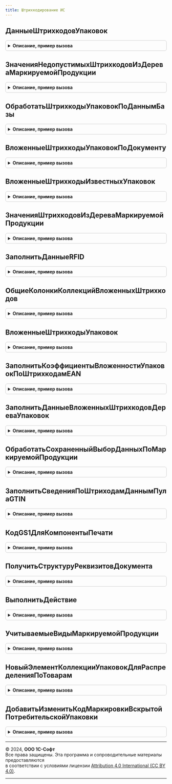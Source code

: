 ```yaml
---
title: Штрихкодирование ИС
---
```



## ДанныеШтрихкодовУпаковок
<details style="margin: 1em 0; padding: 0.5em; border: 1px solid #ccc; border-radius: 6px;">

<summary style="font-weight: bold; cursor: pointer;">Описание, пример вызова</summary>

```bsl

// Формирует данные штрихкодов упаковок.
//
// Параметры:
//  СтрокиТаблицы - Массив Из СтрокаТаблицыЗначений - Массив из строк таблицы значний типа
//  См. ШтрихкодированиеОбщегоНазначенияИС.ИнициализацияТаблицыДанныхКодовМаркировки
//  ТипыУпаковок - Массив из ПеречислениеСсылка.ТипыУпаковок - Коллекция типов упаковок, по которым будет
//       установлено условие для формирования запроса.
//  ПроверкаНаGS1 - Булево - Добавляет в поиск значение штрихкода без скобок, только для упаковок GS1.
//
// Возвращаемое значение:
//  ТаблицаЗначений - Данные штрихкодов упаковок:
//   * Штрихкод - Строка - Значение штрихкода.
//   * ШтрихкодУпаковки - СправочникСсылка.ШтрихкодыУпаковокТоваров.
//   * ДатаУпаковки - Дата - Дата формирования упаковки.
//   * ТипУпаковки - ПеречислениеСсылка.ТипыУпаковок - Тип упаковки.
//   * Номенклатура - ОпределяемыйТип.Номенклатура - Номенклатура.
//   * Характеристика - ОпределяемыйТип.ХарактеристикаНоменклатуры - Характеристика.
//   * Серия - ОпределяемыйТип.СерияНоменклатуры - Серия.
//   * Количество - Число - Количество единиц товара соответствующее штрихкоду
//   * МаркируемаяПродукция - Булево - Истина, если продкция подлежит маркированию.
//   * ТребуетВзвешивания - Булево - Истина, если потребительские упаковки номенклатуры требуют взвешивания
//   * ПроизвольнаяЕдиницаУчета - Булево - Истина, если учетная единица номенклатуры отличается от индивидуального КМ
//   * ВидПродукции - ПеречислениеСсылка.ВидыПродукцииИС - Вид продукции номенклатуры.
Функция ДанныеШтрихкодовУпаковок(СтрокиТаблицы, ТипыУпаковок = Неопределено, ПроверкаНаGS1 = Ложь) Экспорт
```

Пример вызова
```bsl
Результат = ШтрихкодированиеИС.ДанныеШтрихкодовУпаковок(СтрокиТаблицы, ТипыУпаковок, ПроверкаНаGS1);
```
</details>

## ЗначенияНедопустимыхШтрихкодовИзДереваМаркируемойПродукции
<details style="margin: 1em 0; padding: 0.5em; border: 1px solid #ccc; border-radius: 6px;">

<summary style="font-weight: bold; cursor: pointer;">Описание, пример вызова</summary>

```bsl

// Производит анализ дерева упаковок на продукцию с недопустимым статусом кодов маркировки
//
// Параметры:
//  ДеревоМаркируемойПродукции - ДеревоЗначений - Иерархия хранения маркируемой продукции с упаковками.
//  ЗначенияШтрихкодов - Соответствие Из Строка - Соответствие, которое будет дополнен штрихкодами, имеющими недопустимый статус.
// Возвращаемое значение:
//  Соответствие Из Строка - Штрихкоды, которые имеют недопустимый статус и содержатся в дереве упаковок.
Функция ЗначенияНедопустимыхШтрихкодовИзДереваМаркируемойПродукции(ДеревоМаркируемойПродукции, ЗначенияШтрихкодов = Неопределено) Экспорт
```

Пример вызова
```bsl
Результат = ШтрихкодированиеИС.ЗначенияНедопустимыхШтрихкодовИзДереваМаркируемойПродукции(ДеревоМаркируемойПродукции, ЗначенияШтрихкодов);
```
</details>

## ОбработатьШтрихкодыУпаковокПоДаннымБазы
<details style="margin: 1em 0; padding: 0.5em; border: 1px solid #ccc; border-radius: 6px;">

<summary style="font-weight: bold; cursor: pointer;">Описание, пример вызова</summary>

```bsl

Процедура ОбработатьШтрихкодыУпаковокПоДаннымБазы(ПараметрыСканирования, ДанныеПоШтрихкодам, ШтрихкодыМаркируемойПродукции, ТипыУпаковок, ЗаполнитьПоСсылкам) Экспорт
```

Пример вызова
```bsl
ШтрихкодированиеИС.ОбработатьШтрихкодыУпаковокПоДаннымБазы(ПараметрыСканирования, ДанныеПоШтрихкодам, ШтрихкодыМаркируемойПродукции, ТипыУпаковок, ЗаполнитьПоСсылкам) 
```
</details>

## ВложенныеШтрихкодыУпаковокПоДокументу
<details style="margin: 1em 0; padding: 0.5em; border: 1px solid #ccc; border-radius: 6px;">

<summary style="font-weight: bold; cursor: pointer;">Описание, пример вызова</summary>

```bsl

// Формирует коллекции: «ДеревоУпаковок» и «МаркированныеТовары» по ссылке на документ.
// Данные собираются на основании информации справочника «ШтрихкодыУпаковок».
// Так же возможно получение информации из сервиса Государственных Информационных Систем,
// если данное взаимодействие и получение информации предусмотрено.
//
// Параметры:
//  ДокументСсылка - ДокументСсылка - Ссылка на документ.
//  ВидПродукции - Неопределено, ПеречислениеСсылка.ВидыПродукцииИС - Вид продукции, по которому необходимо осуществить
//  отбор формирования вложенных штрихкодов.
//  Детализация - Неопределено, ПеречислениеСсылка.ДетализацияСтруктурыХраненияИС - Детализация,
//  с которой необходимо сформировать вложенные штрихкоды.
//  ОтключитьИспользованиеСервиса - Булево - Истина, если не требуется образение в сервис.
// Возвращаемое значение:
//  Структура - Описание:
//   * ШтрихкодыПродукцииДляСопоставления - Массив Из Строка - Массив штрихкодов, которые необходимо сопоставить с номенклатурой,
//   * ВидыПродукции - Массив из ПеречислениеСсылка.ВидыПродукцииИС - Массив видов продукции,
//   * МаркированныеТовары - ТаблицаЗначений - Таблица, содержащая товары, подлежащие маркировке,
//   * ДеревоУпаковок - ДеревоЗначений - Дерево упаковок, построенное в соответствие с хранением в справочнике ШтрихкодыУпаковок.
Функция ВложенныеШтрихкодыУпаковокПоДокументу(ДокументСсылка, ВидПродукции = Неопределено, Детализация = Неопределено, ОтключитьИспользованиеСервиса = Ложь) Экспорт
```

Пример вызова
```bsl
Результат = ШтрихкодированиеИС.ВложенныеШтрихкодыУпаковокПоДокументу(ДокументСсылка, ВидПродукции, Детализация, ОтключитьИспользованиеСервиса);
```
</details>

## ВложенныеШтрихкодыИзвестныхУпаковок
<details style="margin: 1em 0; padding: 0.5em; border: 1px solid #ccc; border-radius: 6px;">

<summary style="font-weight: bold; cursor: pointer;">Описание, пример вызова</summary>

```bsl

// Формирует структуру Вложенные штрихкоды для упаковок на основании существующих данных в ИБ.
//
// Параметры:
//  МассивУпаковок - Массив из СправочникСсылка.ШтрихкодыУпаковокТоваров - Коллекция элементов справочника Штрихкоды упаковок.
//  ПараметрыСканирования - См. ПараметрыСканирования
// Возвращаемое значение:
//  См. ИнициализацияВложенныхШтрихкодов
Функция ВложенныеШтрихкодыИзвестныхУпаковок(МассивУпаковок, ПараметрыСканирования = Неопределено) Экспорт
```

Пример вызова
```bsl
Результат = ШтрихкодированиеИС.ВложенныеШтрихкодыИзвестныхУпаковок(МассивУпаковок, ПараметрыСканирования);
```
</details>

## ЗначенияШтрихкодовИзДереваМаркируемойПродукции
<details style="margin: 1em 0; padding: 0.5em; border: 1px solid #ccc; border-radius: 6px;">

<summary style="font-weight: bold; cursor: pointer;">Описание, пример вызова</summary>

```bsl

// Производит анализ дерева упаковок на продукцию.
//
// Параметры:
//  ДеревоМаркируемойПродукции - ДеревоЗначений - Иерархия хранения маркируемой продукции с упаковками.
//  ЗначенияШтрихкодов - Неопределено, Массив Из СтрокаДереваЗначений - Массив, который будет дополнен штрихкодами, которые в наличии.
//  НаличиеКолонок - Структура, Неопределено - служебная структура для проверки по колонке "НедопустимыйКодМаркировки"
// Возвращаемое значение:
//  Массив Из СтрокаДереваЗначений - Штрихкоды, которые имеют статус "В Наличии" и содержатся в дереве упаковок.
Функция ЗначенияШтрихкодовИзДереваМаркируемойПродукции(ДеревоМаркируемойПродукции, ЗначенияШтрихкодов = Неопределено, НаличиеКолонок = Неопределено) Экспорт
```

Пример вызова
```bsl
Результат = ШтрихкодированиеИС.ЗначенияШтрихкодовИзДереваМаркируемойПродукции(ДеревоМаркируемойПродукции, ЗначенияШтрихкодов, НаличиеКолонок);
```
</details>

## ЗаполнитьДанныеRFID
<details style="margin: 1em 0; padding: 0.5em; border: 1px solid #ccc; border-radius: 6px;">

<summary style="font-weight: bold; cursor: pointer;">Описание, пример вызова</summary>

```bsl

Процедура ЗаполнитьДанныеRFID(ДанныеПоШтрихкодам, ПараметрыСканирования) Экспорт
```

Пример вызова
```bsl
ШтрихкодированиеИС.ЗаполнитьДанныеRFID(ДанныеПоШтрихкодам, ПараметрыСканирования) 
```
</details>

## ОбщиеКолонкиКоллекцийВложенныхШтрихкодов
<details style="margin: 1em 0; padding: 0.5em; border: 1px solid #ccc; border-radius: 6px;">

<summary style="font-weight: bold; cursor: pointer;">Описание, пример вызова</summary>

```bsl

// Возвращает состав колонок, который является общим для дерева упаковок и таблицы значений маркированные товары.
//
// Возвращаемое значение:
//  Структура - Описание:
//   * ТипШтрихкода - Неопределено, ПеречислениеСсылка.ТипыШтрихкодов - Тип штрихкода кода маркировки.
//   * УпаковкаВерхнегоУровня - Неопределено -
//   * ВидПродукции - Неопределено, ПеречислениеСсылка.ВидыПродукцииИС - Вид продукции кода маркировки.
//   * Серия - Неопределено, ОпределяемыйТип.СерияНоменклатуры - Серия номенклатуры.
//   * Характеристика - Неопределено, ОпределяемыйТип.ХарактеристикаНоменклатуры - Характеристика.
//   * Номенклатура - Неопределено, ОпределяемыйТип.Номенклатура - Номенклатура.
//   * Штрихкод - Неопределено, Строка - Штрихкод.
//   * ШтрихкодУпаковки - Неопределено, СправочникСсылка.ШтрихкодыУпаковокТоваров - ссылка на элемент справочника.
//   * ИдентификаторСтроки - Неопределено, Строка - Идентификатор
//   * Упаковка - Неопределено, СправочникСсылка.ШтрихкодыУпаковокТоваров -
//   * ЭтоКодВводаОстатков - Булево -
//   * Количество - Число -
//   * МаркируемаяПродукция - Булево -
//   * ТребуетВзвешивания - Булево -
//   * ПроизвольнаяЕдиницаУчета - Булево -
//   * КоличествоПотребительскихУпаковокПоДаннымИБ - Число
//   * КоличествоПоДаннымИБ - Число -
//   * ВидУпаковки - Неопределено, ПеречислениеСсылка.ВидыУпаковокИС -
//   * СоставКодаМаркировки - Неопределено -
//   * ДанныеРазбора - Неопределено -
//   * ПараметрыОшибки - Неопределено, Структура из КлючИЗначение -
//   * РазрешительныйРежимИдентификаторЗапросаГИСМТ - ОпределяемыйТип.УникальныйИдентификаторИС
//   * РазрешительныйРежимДатаЗапросаГИСМТ - Строка - дата получения идентификатора ГИС МТ в формате timestamp
Функция ОбщиеКолонкиКоллекцийВложенныхШтрихкодов() Экспорт
```

Пример вызова
```bsl
Результат = ШтрихкодированиеИС.ОбщиеКолонкиКоллекцийВложенныхШтрихкодов());
```
</details>

## ВложенныеШтрихкодыУпаковок
<details style="margin: 1em 0; padding: 0.5em; border: 1px solid #ccc; border-radius: 6px;">

<summary style="font-weight: bold; cursor: pointer;">Описание, пример вызова</summary>

```bsl

// Формирует коллекции: «ДеревоУпаковок» и «МаркированныеТовары».
// Данные собираются на основании информации справочника «ШтрихкодыУпаковок».
// Так же возможно получение информации из сервиса Государственных Информационных Систем,
// если данное взаимодействие и получение информации предусмотрено.
//
// Параметры:
//  Упаковки              - Массив из СправочникСсылка.ШтрихкодыУпаковокТоваров - Массив упаковок, по которому формируются вложенные штрихкоды.
//                        - Массив из см. ШтрихкодированиеИС.НовыйЭлементКоллекцииУпаковокДляРаспределенияПоТоварам -
//	                         Штрикходы упаковок документа, с дополнительным данными частичного выбытия.
//  ПараметрыСканирования - (См. ШтрихкодированиеОбщегоНазначенияИСКлиент.ПараметрыСканирования).
//  ЗаполнитьСведенияПоШтрихкодамEAN - Булево - Заполнять данные по штрихкодам EAN.
//  СортироватьДанные - Булево - Выполнить сортировку данных
// Возвращаемое значение:
//  Структура - Описание:
//   * ШтрихкодыПродукцииДляСопоставления - Массив Из Строка - Массив штрихкодов, которые необходимо сопоставить с номенклатурой.
//   * ВидыПродукции - Массив из ПеречислениеСсылка.ВидыПродукцииИС - Массив видов продукции.
//   * МаркированныеТовары - ТаблицаЗначений - Таблица, содержащая товары, подлежащие маркировке:
//   * ДеревоУпаковок - ДеревоЗначений - Дерево упаковок, построенное в соответствие с хранением в справочнике ШтрихкодыУпаковок.
//   * ЕстьОшибки - Булево - если были ошибки при получении данных из сервиса.
//   * ТребуетсяОбновлениеКлючаСессии - Булево - если были ошибки при получении данных из сервиса.
//   * ТекстОшибки - Строка - ошибка при получении данных из сервиса.
Функция ВложенныеШтрихкодыУпаковок(Упаковки, ПараметрыСканирования = Неопределено, ЗаполнитьСведенияПоШтрихкодамEAN = Ложь, СортироватьДанные = Ложь) Экспорт
```

Пример вызова
```bsl
Результат = ШтрихкодированиеИС.ВложенныеШтрихкодыУпаковок(Упаковки, ПараметрыСканирования, ЗаполнитьСведенияПоШтрихкодамEAN, СортироватьДанные);
```
</details>

## ЗаполнитьКоэффициентыВложенностиУпаковокПоШтрихкодамEAN
<details style="margin: 1em 0; padding: 0.5em; border: 1px solid #ccc; border-radius: 6px;">

<summary style="font-weight: bold; cursor: pointer;">Описание, пример вызова</summary>

```bsl

// Заполняет информацию по коэффициентам вложенности упаковок. Информация помещается в таблицу ДанныеПоШтрихкодам.ДанныеКодовМаркировки.
//
// Параметры:
//  ДанныеПоШтрихкодам    - См. ШтрихкодированиеОбщегоНазначенияИС.ИнициализацияДанныхПоШтрихкодам
//  ПараметрыСканирования - См. ПараметрыСканирования
//  ДанныеКодовМаркировки - см. ШтрихкодированиеОбщегоНазначенияИС.ИнициализацияТаблицыДанныхКодовМаркировки
Процедура ЗаполнитьКоэффициентыВложенностиУпаковокПоШтрихкодамEAN(ДанныеПоШтрихкодам, ПараметрыСканирования, ДанныеКодовМаркировки = Неопределено) Экспорт
```

Пример вызова
```bsl
ШтрихкодированиеИС.ЗаполнитьКоэффициентыВложенностиУпаковокПоШтрихкодамEAN(ДанныеПоШтрихкодам, ПараметрыСканирования, ДанныеКодовМаркировки);
```
</details>

## ЗаполнитьДанныеВложенныхШтрихкодовДереваУпаковок
<details style="margin: 1em 0; padding: 0.5em; border: 1px solid #ccc; border-radius: 6px;">

<summary style="font-weight: bold; cursor: pointer;">Описание, пример вызова</summary>

```bsl

Процедура ЗаполнитьДанныеВложенныхШтрихкодовДереваУпаковок(ПараметрыСканирования, ДанныеПоШтрихкодам) Экспорт
```

Пример вызова
```bsl
ШтрихкодированиеИС.ЗаполнитьДанныеВложенныхШтрихкодовДереваУпаковок(ПараметрыСканирования, ДанныеПоШтрихкодам) 
```
</details>

## ОбработатьСохраненныйВыборДанныхПоМаркируемойПродукции
<details style="margin: 1em 0; padding: 0.5em; border: 1px solid #ccc; border-radius: 6px;">

<summary style="font-weight: bold; cursor: pointer;">Описание, пример вызова</summary>

```bsl

Процедура ОбработатьСохраненныйВыборДанныхПоМаркируемойПродукции(ПараметрыСканирования, Форма, ДанныеШтрихкода) Экспорт
```

Пример вызова
```bsl
ШтрихкодированиеИС.ОбработатьСохраненныйВыборДанныхПоМаркируемойПродукции(ПараметрыСканирования, Форма, ДанныеШтрихкода) 
```
</details>

## ЗаполнитьСведенияПоШтриходамДаннымПулаGTIN
<details style="margin: 1em 0; padding: 0.5em; border: 1px solid #ccc; border-radius: 6px;">

<summary style="font-weight: bold; cursor: pointer;">Описание, пример вызова</summary>

```bsl

Процедура ЗаполнитьСведенияПоШтриходамДаннымПулаGTIN(ДанныеПоШтрихкодам, ПараметрыСканирования, ДанныеКодовМаркировки = Неопределено) Экспорт
```

Пример вызова
```bsl
ШтрихкодированиеИС.ЗаполнитьСведенияПоШтриходамДаннымПулаGTIN(ДанныеПоШтрихкодам, ПараметрыСканирования, ДанныеКодовМаркировки);
```
</details>

## КодGS1ДляКомпонентыПечати
<details style="margin: 1em 0; padding: 0.5em; border: 1px solid #ccc; border-radius: 6px;">

<summary style="font-weight: bold; cursor: pointer;">Описание, пример вызова</summary>

```bsl

// Подготавливает штрихкод GS1 в формате со скобками к передаче в компоненту печати штрихкодов.
//
// Параметры:
//  ЗначениеШтрихкода - Строка - Штрихкод
//  ТипКода - Число - Тип кода (см. документацию по компоненте печати штрихкодов)
//  ТипВходныхДанных - Число - Тип входных данных [Входящий / Исходящий]
// Возвращаемое значение:
//  Строка - Штрихкод для передачи в компоненту печати
Функция КодGS1ДляКомпонентыПечати(ЗначениеШтрихкода, ТипКода, ТипВходныхДанных = Неопределено) Экспорт
```

Пример вызова
```bsl
Результат = ШтрихкодированиеИС.КодGS1ДляКомпонентыПечати(ЗначениеШтрихкода, ТипКода, ТипВходныхДанных);
```
</details>

## ПолучитьСтруктуруРеквизитовДокумента
<details style="margin: 1em 0; padding: 0.5em; border: 1px solid #ccc; border-radius: 6px;">

<summary style="font-weight: bold; cursor: pointer;">Описание, пример вызова</summary>

```bsl

// Получает данные реквизитов шапки документа.
//  Имена реквизитов собираются по метаданным документа.
//
// Параметры:
//  ВходноеЗначение - ДокументСсылка, ДокументОбъект, ДанныеФормыСтруктура - Ссылка на документ.
// Возвращаемое значение:
//  Структура - содержит имена (ключи) и значения реквизитов переданного документа, включая ссылку на документ,
//	см. ОбщегоНазначения.ЗначенияРеквизитовОбъекта
Функция ПолучитьСтруктуруРеквизитовДокумента(ВходноеЗначение) Экспорт
```

Пример вызова
```bsl
Результат = ШтрихкодированиеИС.ПолучитьСтруктуруРеквизитовДокумента(ВходноеЗначение) 
```
</details>

## ВыполнитьДействие
<details style="margin: 1em 0; padding: 0.5em; border: 1px solid #ccc; border-radius: 6px;">

<summary style="font-weight: bold; cursor: pointer;">Описание, пример вызова</summary>

```bsl

// Выполняет действие после уточнения информации у пользователя
//
// Параметры:
//  Форма - ФормаКлиентскогоПриложения - форма, для которой необходимо обработать штрихкоды.
//  Действие - Строка - Идентификатор необходимого действия.
//  Параметры - См. ШтрихкодированиеОбщегоНазначенияИС.ИнициализироватьПараметрыОбработкиВыбора.
// Возвращаемое значение:
//  Структура, Неопределено - Результат выполнения действия.
Функция ВыполнитьДействие(Форма, Действие, Параметры) Экспорт
```

Пример вызова
```bsl
Результат = ШтрихкодированиеИС.ВыполнитьДействие(Форма, Действие, Параметры) 
```
</details>

## УчитываемыеВидыМаркируемойПродукции
<details style="margin: 1em 0; padding: 0.5em; border: 1px solid #ccc; border-radius: 6px;">

<summary style="font-weight: bold; cursor: pointer;">Описание, пример вызова</summary>

```bsl

// см. ИнтеграцияИС.УчитываемыеВидыМаркируемойПродукции
Функция УчитываемыеВидыМаркируемойПродукции() Экспорт
```

Пример вызова
```bsl
Результат = ШтрихкодированиеИС.УчитываемыеВидыМаркируемойПродукции() 
```
</details>

## НовыйЭлементКоллекцииУпаковокДляРаспределенияПоТоварам
<details style="margin: 1em 0; padding: 0.5em; border: 1px solid #ccc; border-radius: 6px;">

<summary style="font-weight: bold; cursor: pointer;">Описание, пример вызова</summary>

```bsl

// Создает и возвращает новый элемент коллекции упаковок для распределения по товарам.
//
// Возвращаемое значение:
//  Структура - Новый элемент коллекции упаковок для распределения по товарам:
// * ШтрихкодУпаковки                 - СправочникСсылка.ШтрихкодыУпаковокТоваров, Неопределено           - штрихкод упаковки товара.
// * ЧастичноеВыбытиеКоличество       - Число, Неопределено                                               - часть упаковки, с которой производится операция (числитель).
// * ЧастичноеВыбытиеВариантУчета     - ПеречислениеСсылка.ВариантыУчетаЧастичногоВыбытияИС, Неопределено - вариант учета частичного выбытия.
// * ЧастичноеВыбытиеНоменклатура     - ОпределяемыйТип.Номенклатура, Неопределено                        - номенклатура частичного выбытия, если отличается от основной.
// * ЧастичноеВыбытиеХарактеристика   - ОпределяемыйТип.ХарактеристикаНоменклатуры, Неопределено          - характеристика частичного выбытия, если отличается от основной.
// * РазрешительныйРежимИдентификаторЗапросаГИСМТ - ОпределяемыйТип.УникальныйИдентификаторИС, Неопределено - идентификатор запроса ГИС МТ
// * РазрешительныйРежимДатаЗапросаГИСМТ          - Строка, Неопределено                                    - дата получения идентификатора ГИС МТ в формате
// * ВыбытиеБутылки                               - Булево, Неопределено                                    - признак выбытия бутылки ЕГАИС
Функция НовыйЭлементКоллекцииУпаковокДляРаспределенияПоТоварам() Экспорт
```

Пример вызова
```bsl
Результат = ШтрихкодированиеИС.НовыйЭлементКоллекцииУпаковокДляРаспределенияПоТоварам() 
```
</details>

## ДобавитьИзменитьКодМаркировкиВскрытойПотребительскойУпаковки
<details style="margin: 1em 0; padding: 0.5em; border: 1px solid #ccc; border-radius: 6px;">

<summary style="font-weight: bold; cursor: pointer;">Описание, пример вызова</summary>

```bsl

// Используется для автоматического заполнения кодов маркировки по вскрытым потребительским упаковкам.
// Возвращает штрихкод упаковки с данными частичного выбытия, которые сохраняются в документе розничной продажи.
//
// Параметры:
//  ПараметрыСканирования - см. ШтрихкодированиеОбщегоНазначенияИСКлиент.ПараметрыСканирования
// 	Товары - ТаблицаЗначений, ТабличнаяЧасть, ДанныеФормыКоллекция, Массив из СтрокаТабличнойЧасти - Таблица товаров для заполнения по всем строкам одновременно
// 	 	   - СтрокаТаблицыЗначений, СтрокаТабличнойЧасти, ДанныеФормыЭлементКоллекции - Строка товаров, если необходимо заполнить код маркировки в строке товаров
// 	       Таблица/элемент коллекции определяется полями:
// 	        * Номенклатура   - ОпределяемыйТип.Номенклатура               - Номенклатура таблицы товаров
// 	        * Характеристика - ОпределяемыйТип.ХарактеристикаНоменклатуры - Характеристика таблицы товаров (опционально)
// 	        * Серия          - ОпределяемыйТип.СерияНоменклатуры          - Серия таблицы товаров (опционально)
// 	        * Количество     - Число                                      - Количество единиц товаров
//  ШтрихкодыУпаковок - Неопределено - Код маркировки размещается в таблице товаров
//                    - ТаблицаЗначений, ТабличнаяЧасть, ДанныеФормыКоллекция, Массив из см. РаспределениеШтрихкодовУпаковокПоТоварам -
//                      Коллекция штрихкодов упаковок из документа с данными частичного выбытия.
// Возвращаемое значение:
//  Структура - Добавить изменить код маркировки кега на оборудовании розлива:
// * ЕстьИзменения - Булево - Признак наличия изменений: Добавлен или изменен код маркировки с данными частичного выбытия
// * КодыМаркировки - Соответствие из КлючИЗначение:
//                    * Ключ - СтрокаТаблицыЗначений, СтрокаТабличнойЧасти, ДанныеФормыЭлементКоллекции - Исходная строка Товаров
//                    * Значение - Массив из см. НовыйЭлементКоллекцииУпаковокДляРаспределенияПоТоварам
// * УдалитьКодыМакрировки - Массив из ОпределяемыйТип.ШтрихкодУпаковкиИС
// * УстановленныеСерии - Соответствие из КлючИЗначение:
//                             * Ключ - СтрокаТаблицыЗначений, СтрокаТабличнойЧасти, ДанныеФормыЭлементКоллекции - Исходная строка Товаров
//                             * Значение - ОпределяемыйТип.СерияНоменклатуры - значение серии кода маркировки, в случае если в исходной строке товаров серия не былы указана
Функция ДобавитьИзменитьКодМаркировкиВскрытойПотребительскойУпаковки(ПараметрыСканирования, Товары, ШтрихкодыУпаковок = Неопределено) Экспорт
```

Пример вызова
```bsl
Результат = ШтрихкодированиеИС.ДобавитьИзменитьКодМаркировкиВскрытойПотребительскойУпаковки(ПараметрыСканирования, Товары, ШтрихкодыУпаковок);
```
</details>

---

© 2024, **ООО 1С-Софт**  
Все права защищены. Эта программа и сопроводительные материалы предоставляются  
в соответствии с условиями лицензии [Attribution 4.0 International (CC BY 4.0)](https://creativecommons.org/licenses/by/4.0/legalcode).

---
